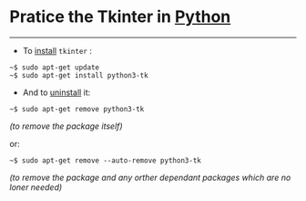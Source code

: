 
# Pratice the Tkinter in [Python](https://www.python.org/)

---------------------------------------------------------------

- To <ins>install</ins> ```tkinter``` :

```
~$ sudo apt-get update
~$ sudo apt-get install python3-tk
```

- And to <ins>uninstall</ins> it: 

```
~$ sudo apt-get remove python3-tk
```
_(to remove the package itself)_

or:


```
~$ sudo apt-get remove --auto-remove python3-tk
```
_(to remove the package and any orther dependant packages which are no loner needed)_
